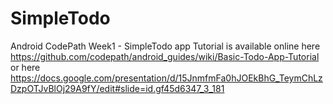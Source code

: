 # SimpleTodo
Android CodePath Week1 - SimpleTodo app
Tutorial is available online here https://github.com/codepath/android_guides/wiki/Basic-Todo-App-Tutorial
or here https://docs.google.com/presentation/d/15JnmfmFa0hJOEkBhG_TeymChLzDzpOTJvBlOj29A9fY/edit#slide=id.gf45d6347_3_181
